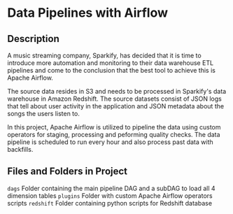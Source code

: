 # Data Pipelines with Airflow

## Description

A music streaming company, Sparkify, has decided that it is time to introduce more automation and monitoring to their data warehouse ETL pipelines and come to the conclusion that the best tool to achieve this is Apache Airflow.

The source data resides in S3 and needs to be processed in Sparkify's data warehouse in Amazon Redshift. The source datasets consist of JSON logs that tell about user activity in the application and JSON metadata about the songs the users listen to.

In this project, Apache Airflow is utilized to pipeline the data using custom operators for staging, processing and peforming quality checks. The data pipeline is scheduled to run every hour and also process past data with backfills.

## Files and Folders in Project

`dags` Folder containing the main pipeline DAG and a subDAG to load all 4 dimension tables
`plugins` Folder with custom Apache Airflow operators scripts
`redshift` Folder containing python scripts for Redshift database
